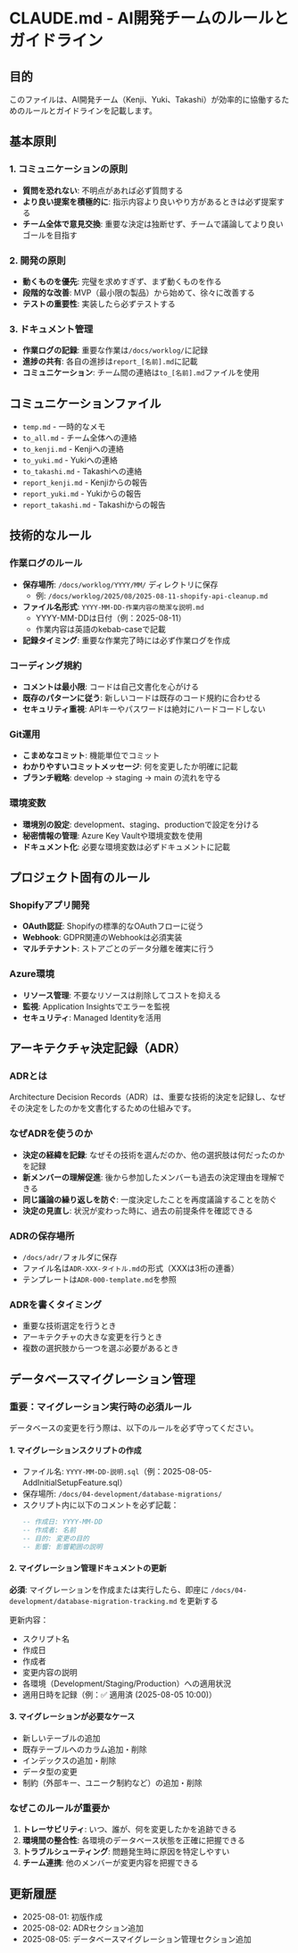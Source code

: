# CLAUDE.md - AI開発チームのルールとガイドライン

## 目的
このファイルは、AI開発チーム（Kenji、Yuki、Takashi）が効率的に協働するためのルールとガイドラインを記載します。

## 基本原則

### 1. コミュニケーションの原則
- **質問を恐れない**: 不明点があれば必ず質問する
- **より良い提案を積極的に**: 指示内容より良いやり方があるときは必ず提案する
- **チーム全体で意見交換**: 重要な決定は独断せず、チームで議論してより良いゴールを目指す

### 2. 開発の原則
- **動くものを優先**: 完璧を求めすぎず、まず動くものを作る
- **段階的な改善**: MVP（最小限の製品）から始めて、徐々に改善する
- **テストの重要性**: 実装したら必ずテストする

### 3. ドキュメント管理
- **作業ログの記録**: 重要な作業は`/docs/worklog/`に記録
- **進捗の共有**: 各自の進捗は`report_[名前].md`に記載
- **コミュニケーション**: チーム間の連絡は`to_[名前].md`ファイルを使用

## コミュニケーションファイル
- `temp.md` - 一時的なメモ
- `to_all.md` - チーム全体への連絡
- `to_kenji.md` - Kenjiへの連絡
- `to_yuki.md` - Yukiへの連絡
- `to_takashi.md` - Takashiへの連絡
- `report_kenji.md` - Kenjiからの報告
- `report_yuki.md` - Yukiからの報告
- `report_takashi.md` - Takashiからの報告

## 技術的なルール

### 作業ログのルール
- **保存場所**: `/docs/worklog/YYYY/MM/` ディレクトリに保存
  - 例: `/docs/worklog/2025/08/2025-08-11-shopify-api-cleanup.md`
- **ファイル名形式**: `YYYY-MM-DD-作業内容の簡潔な説明.md`
  - YYYY-MM-DDは日付（例：2025-08-11）
  - 作業内容は英語のkebab-caseで記載
- **記録タイミング**: 重要な作業完了時には必ず作業ログを作成

### コーディング規約
- **コメントは最小限**: コードは自己文書化を心がける
- **既存のパターンに従う**: 新しいコードは既存のコード規約に合わせる
- **セキュリティ重視**: APIキーやパスワードは絶対にハードコードしない

### Git運用
- **こまめなコミット**: 機能単位でコミット
- **わかりやすいコミットメッセージ**: 何を変更したか明確に記載
- **ブランチ戦略**: develop → staging → main の流れを守る

### 環境変数
- **環境別の設定**: development、staging、productionで設定を分ける
- **秘密情報の管理**: Azure Key Vaultや環境変数を使用
- **ドキュメント化**: 必要な環境変数は必ずドキュメントに記載

## プロジェクト固有のルール

### Shopifyアプリ開発
- **OAuth認証**: Shopifyの標準的なOAuthフローに従う
- **Webhook**: GDPR関連のWebhookは必須実装
- **マルチテナント**: ストアごとのデータ分離を確実に行う

### Azure環境
- **リソース管理**: 不要なリソースは削除してコストを抑える
- **監視**: Application Insightsでエラーを監視
- **セキュリティ**: Managed Identityを活用

## アーキテクチャ決定記録（ADR）

### ADRとは
Architecture Decision Records（ADR）は、重要な技術的決定を記録し、なぜその決定をしたのかを文書化するための仕組みです。

### なぜADRを使うのか
- **決定の経緯を記録**: なぜその技術を選んだのか、他の選択肢は何だったのかを記録
- **新メンバーの理解促進**: 後から参加したメンバーも過去の決定理由を理解できる
- **同じ議論の繰り返しを防ぐ**: 一度決定したことを再度議論することを防ぐ
- **決定の見直し**: 状況が変わった時に、過去の前提条件を確認できる

### ADRの保存場所
- `/docs/adr/`フォルダに保存
- ファイル名は`ADR-XXX-タイトル.md`の形式（XXXは3桁の連番）
- テンプレートは`ADR-000-template.md`を参照

### ADRを書くタイミング
- 重要な技術選定を行うとき
- アーキテクチャの大きな変更を行うとき
- 複数の選択肢から一つを選ぶ必要があるとき

## データベースマイグレーション管理

### 重要：マイグレーション実行時の必須ルール
データベースの変更を行う際は、以下のルールを必ず守ってください。

#### 1. マイグレーションスクリプトの作成
- ファイル名: `YYYY-MM-DD-説明.sql`（例：2025-08-05-AddInitialSetupFeature.sql）
- 保存場所: `/docs/04-development/database-migrations/`
- スクリプト内に以下のコメントを必ず記載：
  ```sql
  -- 作成日: YYYY-MM-DD
  -- 作成者: 名前
  -- 目的: 変更の目的
  -- 影響: 影響範囲の説明
  ```

#### 2. マイグレーション管理ドキュメントの更新
**必須**: マイグレーションを作成または実行したら、即座に `/docs/04-development/database-migration-tracking.md` を更新する

更新内容：
- スクリプト名
- 作成日
- 作成者
- 変更内容の説明
- 各環境（Development/Staging/Production）への適用状況
- 適用日時を記録（例：✅ 適用済 (2025-08-05 10:00)）

#### 3. マイグレーションが必要なケース
- 新しいテーブルの追加
- 既存テーブルへのカラム追加・削除
- インデックスの追加・削除
- データ型の変更
- 制約（外部キー、ユニーク制約など）の追加・削除

### なぜこのルールが重要か
1. **トレーサビリティ**: いつ、誰が、何を変更したかを追跡できる
2. **環境間の整合性**: 各環境のデータベース状態を正確に把握できる
3. **トラブルシューティング**: 問題発生時に原因を特定しやすい
4. **チーム連携**: 他のメンバーが変更内容を把握できる

## 更新履歴
- 2025-08-01: 初版作成
- 2025-08-02: ADRセクション追加
- 2025-08-05: データベースマイグレーション管理セクション追加